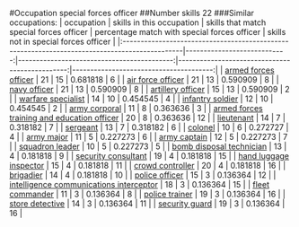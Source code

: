 #Occupation special forces officer
##Number skills 22
###Similar occupations:
| occupation                                                                                    |   skills in this occupation |   skills that match special forces officer |   percentage match with special forces officer |   skills not in special forces officer |
|:----------------------------------------------------------------------------------------------|----------------------------:|-------------------------------------------:|-----------------------------------------------:|---------------------------------------:|
| [armed forces officer](armed_forces_officer.md)                                               |                          21 |                                         15 |                                       0.681818 |                                      6 |
| [air force officer](air_force_officer.md)                                                     |                          21 |                                         13 |                                       0.590909 |                                      8 |
| [navy officer](navy_officer.md)                                                               |                          21 |                                         13 |                                       0.590909 |                                      8 |
| [artillery officer](artillery_officer.md)                                                     |                          15 |                                         13 |                                       0.590909 |                                      2 |
| [warfare specialist](warfare_specialist.md)                                                   |                          14 |                                         10 |                                       0.454545 |                                      4 |
| [infantry soldier](infantry_soldier.md)                                                       |                          12 |                                         10 |                                       0.454545 |                                      2 |
| [army corporal](army_corporal.md)                                                             |                          11 |                                          8 |                                       0.363636 |                                      3 |
| [armed forces training and education officer](armed_forces_training_and_education_officer.md) |                          20 |                                          8 |                                       0.363636 |                                     12 |
| [lieutenant](lieutenant.md)                                                                   |                          14 |                                          7 |                                       0.318182 |                                      7 |
| [sergeant](sergeant.md)                                                                       |                          13 |                                          7 |                                       0.318182 |                                      6 |
| [colonel](colonel.md)                                                                         |                          10 |                                          6 |                                       0.272727 |                                      4 |
| [army major](army_major.md)                                                                   |                          11 |                                          5 |                                       0.227273 |                                      6 |
| [army captain](army_captain.md)                                                               |                          12 |                                          5 |                                       0.227273 |                                      7 |
| [squadron leader](squadron_leader.md)                                                         |                          10 |                                          5 |                                       0.227273 |                                      5 |
| [bomb disposal technician](bomb_disposal_technician.md)                                       |                          13 |                                          4 |                                       0.181818 |                                      9 |
| [security consultant](security_consultant.md)                                                 |                          19 |                                          4 |                                       0.181818 |                                     15 |
| [hand luggage inspector](hand_luggage_inspector.md)                                           |                          15 |                                          4 |                                       0.181818 |                                     11 |
| [crowd controller](crowd_controller.md)                                                       |                          20 |                                          4 |                                       0.181818 |                                     16 |
| [brigadier](brigadier.md)                                                                     |                          14 |                                          4 |                                       0.181818 |                                     10 |
| [police officer](police_officer.md)                                                           |                          15 |                                          3 |                                       0.136364 |                                     12 |
| [intelligence communications interceptor](intelligence_communications_interceptor.md)         |                          18 |                                          3 |                                       0.136364 |                                     15 |
| [fleet commander](fleet_commander.md)                                                         |                          11 |                                          3 |                                       0.136364 |                                      8 |
| [police trainer](police_trainer.md)                                                           |                          19 |                                          3 |                                       0.136364 |                                     16 |
| [store detective](store_detective.md)                                                         |                          14 |                                          3 |                                       0.136364 |                                     11 |
| [security guard](security_guard.md)                                                           |                          19 |                                          3 |                                       0.136364 |                                     16 |
